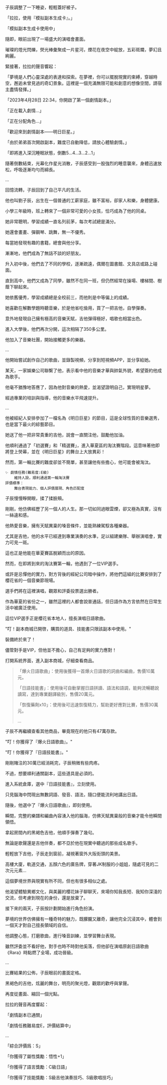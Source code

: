 子辰調整了一下睡姿，輕輕蓋好被子。

「拉拉，使用『模拟副本生成卡』。」

「模拟副本生成卡使用中」

隨即，眼前出現了一場盛大的演唱會畫面。

璀璨的燈光閃爍，熒光棒彙聚成一片星河，煙花在夜空中綻放，五彩斑斕，夢幻且絢麗。

緊接著，拉拉的聲音響起：

「夢境是人們心靈深處的表達和探索。在夢裡，你可以擺脫現實的束縛，穿越時空，邂逅未曾見過的奇幻景象。這裡是一個充滿無限可能和創意的想像空間，請宿主盡情發揮。」

「2023年4月28日 22:34，你開啟了第一個劇情副本。」

「正在載入劇情…」

「正在分配角色…」

「歡迎來到劇情副本——明日巨星。」

「由於弟弟首次開啟副本，難度已自動降低，請放心體驗劇情。」

「即將進入深沉睡眠狀態，倒數5...4...3...2...1」

隨著倒數結束，光幕化作星光消散，子辰感受到一股強烈的睡意襲來，身體迅速放松，呼吸逐漸均勻而綿長。

...

回憶流轉，子辰回到了自己平凡的生活。

他也叫劉子辰，出生在一個普通的工薪家庭，雖不富裕，卻家人和樂，身體健康。

小學三年級時，班上轉來了一個非常可愛的小女孩，恰巧成為了他的同桌。

她非常聰明，學習成績一直名列前茅，每次考試總是滿分。

她還會畫畫、彈鋼琴、跳舞，無一不優秀。

每當她發現有趣的書籍，總會與他分享。

漸漸地，他們成為了無話不談的好朋友。

升入初中後，他們去了不同的學校，逐漸疏遠，偶爾在圖書館、文具店或路上碰面。

直到高中，他們又成為了同學，雖然不在同一班，但仍然經常在操場、樓梯間、樹蔭下聊起來。

她依舊優秀，學習成績總是全校前三，而他則是中等偏上的成績。

她喜歡在解數學題時聽音樂，於是他省吃儉用，買了一把吉他，自學彈奏。

意外地發現自己擁有極高的音樂天賦，吉他彈得極好，唱歌也相當出色。

進入大學後，他們再次分開，這次相隔了350多公里。

他加入了音樂社團，開始接觸更多的樂器。

...

他開始嘗試創作自己的歌曲，並錄製視頻，分享到短視頻APP，並分享給她。

某天，一家娛樂公司聯繫了他，表示看中他的音樂才華與帥氣外貌，希望簽約他成為歌手。

他毫不猶豫地答應了，因為他對音樂的熱愛，並渴望證明自己，實現明星夢。

經過專業的培訓與指導，他的音樂水平飛速提升。

...

他被經紀人安排參加了一檔名為《明日巨星》的節目，這是全球性質的音樂選秀，也是當下最火的綜藝節目。

她送了他一把非常貴重的吉他，說會一直關注他，鼓勵他加油。

他順利通過了「初選賽」和「精選賽」，進入華夏區的淘汰賽階段。這意味著他即將登上熒幕，並在《明日巨星》的舞台上大放異彩！

然而，第一輪比賽的難度卻並不簡單，甚至讓他有些擔心，他可能會被淘汰。

```
✨ 劇情任務(難易度:E級)
    維持人設，順利通過第一輪淘汰賽
評價標準：
    舞台表現能力、個人評價展現、角色匹配度
```

子辰慢慢睜開眼，揉了揉臉頰。

剛剛，他仿佛經歷了另一個人的人生。那一切如同過眼雲煙，卻又極為真實，沒有一絲違和感。

他熱愛音樂，擁有天賦異稟的嗓音條件，並能熟練駕馭各種樂器。

尤其是吉他，他的水平已經達到專業演奏的水準，足以組建樂隊、舉辦演唱會，實力可見一斑。

這也正是他能在華夏賽區脫穎而出的原因。

然而，在即將到來的淘汰賽第一輪，他遇到了一位VIP選手。

或許是忌憚他的實力，對方背後的經紀公司暗中操作，將他們這組的比賽安排到了櫻花省的一個音樂節現場。

選手們將在這裡演唱，觀眾和評委投票選出勝者。

作為華夏的省份之一，雖然這裡的人都會說普通話，但日語作為方言依然在日常生活中被廣泛使用。

這位VIP選手正是櫻花省本地人，擅長演唱日語歌曲。

"叮！副本商城已開啓，購買的道具、技能書只限該副本中使用。"

裝備終於來了！

儘管對手是VIP，但他並不擔心，自己有足夠的實力應對！

打開系統界面，進入副本商城，仔細查看商品。

>「爆火日語歌曲」：使用後獲得一首爆火日語歌的詞曲和編曲，售價10萬元。
>
>「日語技能書」：使用後可自動掌握日語拼讀、語法和語調，能夠流暢聽說讀寫，達到專業翻譯級別，售價20萬元。
>
>「恢復藥劑x10」：使用後可迅速恢復精力，幫助更好應對比賽，售價30萬元。
> 
>...

子辰不再繼續查看其他商品，畢竟現在的他只有47萬存款。

"叮！你獲得了『爆火日語歌曲』。"

"叮！你獲得了『日語技能書』。"

剛剛賭注的30萬已經消耗完，子辰稍微有些肉疼。

不過，想要順利通關副本，這些道具是必須的。

進入系統倉庫，選中『日語技能書』，立刻使用。

只見腦海中閃現出無數詞語、發音、語法，隨口便能流利地講出日語。

隨後，他選中了『爆火日語歌曲』，即刻使用。

瞬間，完整的樂譜和編曲內容湧入他的腦海，仿佛天賦異稟般的音樂才能令他瞬間領悟。

拿起房間內的黑褐色吉他，他順手彈奏了幾句。

無論是歌聲還是吉他伴奏，都不亞於他在現實中聽過的那些成名歌手。

輕輕放下吉他，子辰走到窗前，凝視著窗外大阪街頭的美景。

高樓大廈，軌道交通，五顏六色的廣告牌，穿著JK制服的小姐姐，隨處可見的二次元元素...

這個夢境世界與現實有所不同，但也有很多相似之處。

他渴望體驗異鄉文化，與美麗的櫻花妹子聊聊天，來場你知我長短、我知你深淺的交流，但考慮到現在的身份，還是放棄了。

接下來的兩天，子辰按計劃開始進行角色扮演。

夢境的世界仿佛擁有一種奇特的魅力，既朦朧又離奇，讓他完全沉浸其中，體會到一個天才對自己擅長領域的自信。

他調整心態，打磨歌曲，進行嗓音訓練，並學習舞台表現。

雖然評委並不看好他，對手也時不時對他奚落，但他卻在演唱原創日語歌曲《Rara》時點燃了全場，成功晉級。

...

比賽結果的公佈，子辰眼前的畫面定格。

黑褐色的吉他，炫麗的舞台，明亮的聚光燈，觀眾的歡呼與掌聲。

再度從畫面、縮回一個光點。

拉拉的聲音再度響起：

「劇情副本已通關」

「劇情任務難易度E，評價結算中」

 ...

「綜合評價爲：S」

「你獲得了屬性獎勵：悟性+1」

「你獲得了語言獎勵：C級日語」

「你獲得了技能獎勵：S級吉他演奏技巧、S級歌唱技巧」